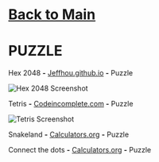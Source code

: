 # [Back to Main](/../main/README.md)

# PUZZLE

Hex 2048 **-** <a href="https://jeffhou.github.io/hex-2048/">Jeffhou.github.io</a> **-** Puzzle 

![Hex 2048 Screenshot](https://github.com/Zryak/Open-Games/assets/152645699/3e043470-0985-4209-9875-33f5a24de057)

Tetris **-** <a href="https://codeincomplete.com/games/tetris/">Codeincomplete.com</a> **-** Puzzle 

![Tetris Screenshot](https://github.com/Zryak/Open-Games/assets/152645699/85b48af1-2581-42ac-8afc-be9d62fa07f1)

Snakeland **-** <a href="https://www.calculators.org/games/snakeland/">Calculators.org</a> **-** Puzzle 

Connect the dots **-** <a href="https://www.calculators.org/games/connect-a-way/">Calculators.org</a> **-** Puzzle 
